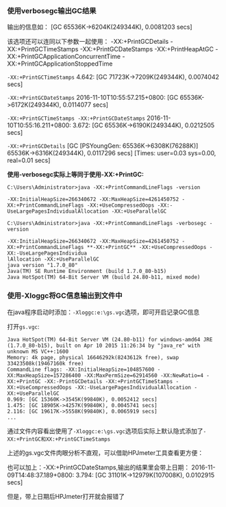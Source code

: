 ### 使用verbosegc输出GC结果

输出的信息如：
[GC 65536K->6204K(249344K), 0.0081203 secs]

该选项还可以连同以下参数一起使用：
-XX:+PrintGCDetails
-XX:+PrintGCTimeStamps
-XX:+PrintGCDateStamps
-XX:+PrintHeapAtGC
-XX:+PrintGCApplicationConcurrentTime
-XX:+PrintGCApplicationStoppedTime

`-XX:+PrintGCTimeStamps`
4.642: [GC 71723K->7209K(249344K), 0.0074042 secs]

`-XX:+PrintGCDateStamps`
2016-11-10T10:55:57.215+0800: [GC 65536K->6172K(249344K), 0.0114077 secs]

`-XX:+PrintGCTimeStamps -XX:+PrintGCDateStamps`
2016-11-10T10:55:16.211+0800: 3.672: [GC 65536K->6190K(249344K), 0.0212505 secs]

`-XX:+PrintGCDetails`
[GC [PSYoungGen: 65536K->6308K(76288K)] 65536K->6316K(249344K), 0.0117296 secs] [Times: user=0.03 sys=0.00, real=0.01 secs] 

**使用-verbosegc实际上等同于使用-XX:+PrintGC:**

`C:\Users\Administrator>java -XX:+PrintCommandLineFlags -version`

```
-XX:InitialHeapSize=266340672 -XX:MaxHeapSize=4261450752 -XX:+PrintCommandLineFlags -XX:+UseCompressedOops -XX:-UseLargePagesIndividualAllocation -XX:+UseParallelGC
```

`C:\Users\Administrator>java -XX:+PrintCommandLineFlags -verbosegc -version`

```
-XX:InitialHeapSize=266340672 -XX:MaxHeapSize=4261450752 -XX:+PrintCommandLineFlags **-XX:+PrintGC** -XX:+UseCompressedOops -XX:-UseLargePagesIndividua
lAllocation -XX:+UseParallelGC
java version "1.7.0_80"
Java(TM) SE Runtime Environment (build 1.7.0_80-b15)
Java HotSpot(TM) 64-Bit Server VM (build 24.80-b11, mixed mode)
```

### 使用-Xloggc将GC信息输出到文件中

在java程序启动时添加：`-Xloggc:e:\gs.vgc`选项，即可开启记录GC信息

打开`gs.vgc`:

```
Java HotSpot(TM) 64-Bit Server VM (24.80-b11) for windows-amd64 JRE (1.7.0_80-b15), built on Apr 10 2015 11:26:34 by "java_re" with unknown MS VC++:1600
Memory: 4k page, physical 16646292k(8243612k free), swap 33423508k(19467160k free)
CommandLine flags: -XX:InitialHeapSize=104857600 -XX:MaxHeapSize=157286400 -XX:MaxPermSize=62914560 -XX:NewRatio=4 -XX:+PrintGC -XX:-PrintGCDetails -XX:+PrintGCTimeStamps -XX:+UseCompressedOops -XX:-UseLargePagesIndividualAllocation -XX:+UseParallelGC 
0.969: [GC 15360K->3545K(99840K), 0.0052412 secs]
1.475: [GC 18905K->4257K(99840K), 0.0045741 secs]
2.116: [GC 19617K->5558K(99840K), 0.0065919 secs]
...

```

通过文件内容看出使用了`-Xloggc:e:\gs.vgc`选项后实际上默认隐式添加了`-XX:+PrintGC和XX:+PrintGCTimeStamps`

上述的gs.vgc文件肉眼分析不直观，可以借助HPJmeter工具查看更方便：

也可以加上：-XX:+PrintGCDateStamps,输出的结果里会带上日期：
2016-11-09T14:48:37.189+0800: 3.794: [GC 31101K->12979K(107008K), 0.0102915 secs]

但是，带上日期后HPJmeter打开就会报错了

